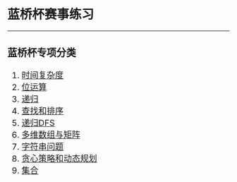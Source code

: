 # 蓝桥杯赛事练习
---
<div style="font-size:19px;">

<!-- ### 算法题目
1. [递归 - 爬楼梯 / 斐波那契](blue/suanfa-test/1递归.md)
2. [两数之和](blue/suanfa-test/2两数之和.md)
3. [合并两个有序数组](blue/suanfa-test/3合并两个有序数组.md)
4. [移动零](blue/suanfa-test/4移动零.md)
5. [找出数组中所有消失的数字](blue/suanfa-test/5找出数组中所有消失的数字.md)
6. [合并两个有序链表](blue/suanfa-test/6合并两个有序链表.md)
7. [删除排序链表中的重复数据](blue/suanfa-test/7删除排序链表中的重复数据.md)
8. [闭环链表](blue/suanfa-test/8闭环链表.md)
9. [闭环链表进阶](blue/suanfa-test/9闭环链表2.md)
10. [相交链表](blue/suanfa-test/10相交链表.md) -->

### 蓝桥杯专项分类
1. [时间复杂度](blue/blue-note/1.md)
2. [位运算](blue/blue-note/2.md)
3. [递归](blue/blue-note/3.md)
4. [查找和排序](blue/blue-note/4.md)
5. [递归DFS](blue/blue-note/5.md)
6. [多维数组与矩阵](blue/blue-note/6.md)
7. [字符串问题](blue/blue-note/7.md)
8. [贪心策略和动态规划](blue/blue-note/8.md)
3. [集合](blue/blue-note/集合.md)

</div>